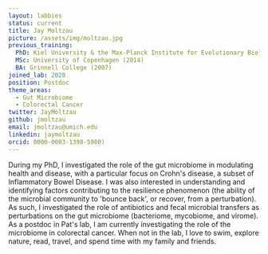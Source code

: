 ```yaml
---
layout: labbies
status: current
title: Jay Moltzau 
picture: /assets/img/moltzau.jpg
previous_training:
  PhD: Kiel University & the Max-Planck Institute for Evolutionary Biology (2017)
  MSc: University of Copenhagen (2014)
  BA: Grinnell College (2007)
joined_lab: 2020
position: Postdoc
theme_areas:
  - Gut Microbiome
  - Colorectal Cancer
twitter: JayMoltzau
github: jmoltzau
email: jmoltzau@umich.edu
linkedin: jaymoltzau
orcid: 0000-0003-1398-5980) 
---
```


During my PhD, I investigated the role of the gut microbiome in modulating health and disease, with a particular focus on Crohn's disease, a subset of Inflammatory Bowel Disease. I was also interested in understanding and identifying factors contributing to the resilience phenomenon (the ability of the microbial community to 'bounce back', or recover, from a perturbation). As such, I investigated the role of antibiotics and fecal microbial transfers as perturbations on the gut microbiome (bacteriome, mycobiome, and virome). As a postdoc in Pat's lab, I am currently investigating the role of the microbiome in colorectal cancer. When not in the lab, I love to swim, explore nature, read, travel, and spend time with my family and friends. 
